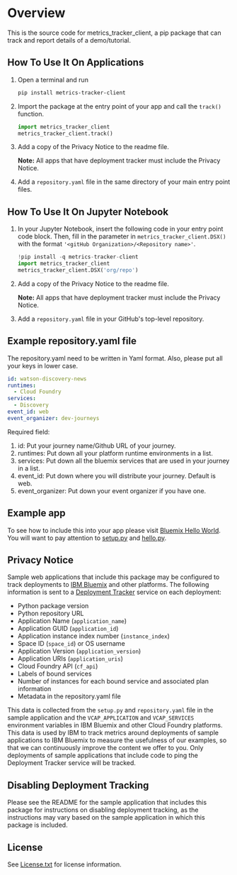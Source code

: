 # Overview

This is the source code for metrics_tracker_client, a pip package that can track and report details of a demo/tutorial.

## How To Use It On Applications

1. Open a terminal and run

   ```bash
   pip install metrics-tracker-client
   ```
2. Import the package at the entry point of your app and call the `track()` function.

    ```python
    import metrics_tracker_client
    metrics_tracker_client.track()
    ```
3. Add a copy of the Privacy Notice to the readme file. 

   **Note:** All apps that have deployment tracker must include the Privacy Notice.

4. Add a `repository.yaml` file in the same directory of your main entry point files.

## How To Use It On Jupyter Notebook

1. In your Jupyter Notebook, insert the following code in your entry point code block. Then, fill in the parameter in `metrics_tracker_client.DSX()` with the format `'<gitHub Organization>/<Repository name>'`.

	```python
	!pip install -q metrics-tracker-client
	import metrics_tracker_client
	metrics_tracker_client.DSX('org/repo')
	```

2. Add a copy of the Privacy Notice to the readme file. 

   **Note:** All apps that have deployment tracker must include the Privacy Notice.

3. Add a `repository.yaml` file in your GitHub's top-level repository.

## Example repository.yaml file

The repository.yaml need to be written in Yaml format. Also, please put all your keys in lower case.

```yaml
id: watson-discovery-news
runtimes: 
  - Cloud Foundry
services: 
  - Discovery
event_id: web
event_organizer: dev-journeys
```

Required field:

1. id: Put your journey name/Github URL of your journey.
2. runtimes: Put down all your platform runtime environments in a list.
3. services: Put down all the bluemix services that are used in your journey in a list.
4. event_id: Put down where you will distribute your journey. Default is web.
5. event_organizer: Put down your event organizer if you have one.


## Example app

To see how to include this into your app please visit [Bluemix Hello World](https://github.com/IBM-Bluemix/python-hello-world-flask). You will want to pay attention to [setup.py](https://github.com/IBM-Bluemix/python-hello-world-flask/blob/master/setup.py) and [hello.py](https://github.com/IBM-Bluemix/python-hello-world-flask/blob/master/hello.py).

## Privacy Notice

Sample web applications that include this package may be configured to track deployments to [IBM Bluemix](https://www.bluemix.net/) and other platforms. The following information is sent to a [Deployment Tracker](https://github.com/IBM/metrics-collector-service) service on each deployment:

* Python package version
* Python repository URL
* Application Name (`application_name`)
* Application GUID (`application_id`)
* Application instance index number (`instance_index`)
* Space ID (`space_id`) or OS username
* Application Version (`application_version`)
* Application URIs (`application_uris`)
* Cloud Foundry API (`cf_api`)
* Labels of bound services
* Number of instances for each bound service and associated plan information
* Metadata in the repository.yaml file

This data is collected from the `setup.py` and `repository.yaml` file in the sample application and the `VCAP_APPLICATION` and `VCAP_SERVICES` environment variables in IBM Bluemix and other Cloud Foundry platforms. This data is used by IBM to track metrics around deployments of sample applications to IBM Bluemix to measure the usefulness of our examples, so that we can continuously improve the content we offer to you. Only deployments of sample applications that include code to ping the Deployment Tracker service will be tracked.

## Disabling Deployment Tracking

Please see the README for the sample application that includes this package for instructions on disabling deployment tracking, as the instructions may vary based on the sample application in which this package is included.

## License

See [License.txt](License.txt) for license information.
